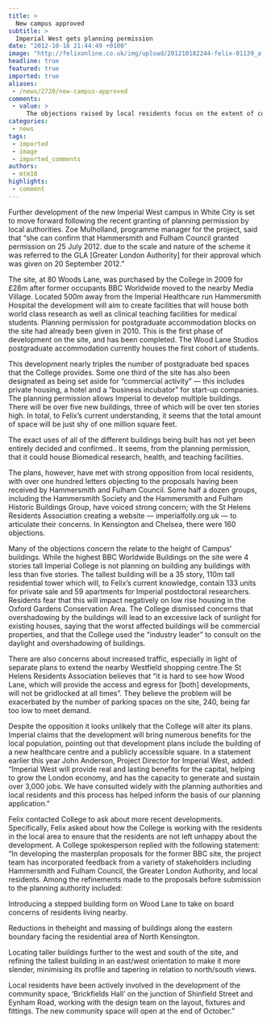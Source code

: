 ```yaml
---
title: >
  New campus approved
subtitle: >
  Imperial West gets planning permission
date: "2012-10-18 21:44:49 +0100"
image: "http://felixonline.co.uk/img/upload/201210182244-felix-01139_afr_view2_dusk_2011-12-12_a_fullsize.jpg"
headline: true
featured: true
imported: true
aliases:
 - /news/2720/new-campus-approved
comments:
 - value: >
     The objections raised by local residents focus on the extent of commercial content in the development. What was presented to the public as a 'second campus' is nothing like a university complex. <br> <br>I chair the St Helens Residents Association, mentioned above. For 18 months we queried with the College why it has chosen to develop this site as an off-balance sheet joint venture with Voreda Capital. <br> <br>Why a 35 storey residential tower, the top two thirds of which will be sold to private buyers? Why a four star hotel of 13 storeys? How much profit does the College want, at a heavy cost to us neighbours? <br> <br>We are not the only ones who have commented that the height, scale and density of the development are far more appropriate to central London than to a low-rise residential corner of Shepherds Bush. <br> <br>We are more than happy to welcome Imperial postgrads to the Wood Lane Studios, and anyone now living there is welcome to join our association by emailing to sthelensassn@aol.com.
categories:
 - news
tags:
 - imported
 - image
 - imported_comments
authors:
 - mtm10
highlights:
 - comment
---
```


Further development of the new Imperial West campus in White City is set to move forward following the recent granting of planning permission by local authorities. Zoe Mulholland, programme manager for the project, said that “she can confirm that Hammersmith and Fulham Council granted permission on 25 July 2012. due to the scale and nature of the scheme it was referred to the GLA [Greater London Authority] for their approval which was given on 20 September 2012.”

The site, at 80 Woods Lane, was purchased by the College in 2009 for £28m after former occupants BBC Worldwide moved to the nearby Media Village. Located 500m away from the Imperial Healthcare run Hammersmith Hospital the development will aim to create facilities that will house both world class research as well as clinical teaching facilities for medical students. Planning permission for postgraduate accommodation blocks on the site had already been given in 2010. This is the first phase of development on the site, and has been completed. The Wood Lane Studios postgraduate accommodation currently houses the first cohort of students.

This development nearly triples the number of postgraduate bed spaces that the College provides. Some one third of the site has also been designated as being set aside for “commercial activity” — this includes private housing, a hotel and a “business incubator” for start-up companies.
 The planning permission allows Imperial to develop multiple buildings. There will be over five new buildings, three of which will be over ten stories high. In total, to Felix’s current understanding, it seems that the total amount of space will be just shy of one million square feet.

The exact uses of all of the different buildings being built has not yet been entirely decided and confirmed.. It seems, from the planning permission, that it could house Biomedical research, health, and teaching facilities.

The plans, however, have met with strong opposition from local residents, with over one hundred letters objecting to the proposals having been received by Hammersmith and Fulham Council. Some half a dozen groups, including the Hammersmith Society and the Hammersmith and Fulham Historic Buildings Group, have voiced strong concern; with the St Helens Residents Association creating a website — imperialfolly.org.uk — to articulate their concerns. In Kensington and Chelsea, there were 160 objections.

Many of the objections concern the relate to the height of Campus’ buildings. While the highest BBC Worldwide Buildings on the site were 4 stories tall Imperial College is not planning on building any buildings with less than five stories. The tallest building will be a 35 story, 110m tall residential tower which will, to Felix’s current knowledge, contain 133 units for private sale and 59 apartments for Imperial postdoctoral researchers. Residents fear that this will impact negatively on low rise housing in the Oxford Gardens Conservation Area. The College dismissed concerns that overshadowing by the buildings will lead to an excessive lack of sunlight for existing houses, saying that the worst affected buildings will be commercial properties, and that the College used the “industry leader” to consult on the daylight and overshadowing of buildings.

There are also concerns about increased traffic, especially in light of separate plans to extend the nearby Westfield shopping centre.The St Helens Residents Association believes that “it is hard to see how Wood Lane, which will provide the access and egress for [both] developments, will not be gridlocked at all times”. They believe the problem will be exacerbated by the number of parking spaces on the site, 240, being far too low to meet demand.

Despite the opposition it looks unlikely that the College will alter its plans. Imperial claims that the development will bring numerous benefits for the local population, pointing out that development plans include the building of a new healthcare centre and a publicly accessible square. In a statement earlier this year John Anderson, Project Director for Imperial West, added: “Imperial West will provide real and lasting benefits for the capital, helping to grow the London economy, and has the capacity to generate and sustain over 3,000 jobs. We have consulted widely with the planning authorities and local residents and this process has helped inform the basis of our planning application.”

Felix contacted College to ask about more recent developments. Specifically, Felix asked about how the College is working with the residents in the local area to ensure that the residents are not left unhappy about the development. A College spokesperson replied with the following statement:
 “In developing the masterplan proposals for the former BBC site, the project team has incorporated feedback from a variety of stakeholders including Hammersmith and Fulham Council, the Greater London Authority, and local residents. Among the refinements made to the proposals before submission to the planning authority included:

Introducing a stepped building form on Wood Lane to take on board concerns of residents living nearby.

Reductions in theheight and massing of buildings along the eastern boundary facing the residential area of North Kensington.

Locating taller buildings further to the west and south of the site, and refining the tallest building in an east/west orientation to make it more slender, minimising its profile and tapering in relation to north/south views.

Local residents have been actively involved in the development of the community space, ‘Brickfields Hall’ on the junction of Shinfield Street and Eynham Road, working with the design team on the layout, fixtures and fittings. The new community space will open at the end of October.”
